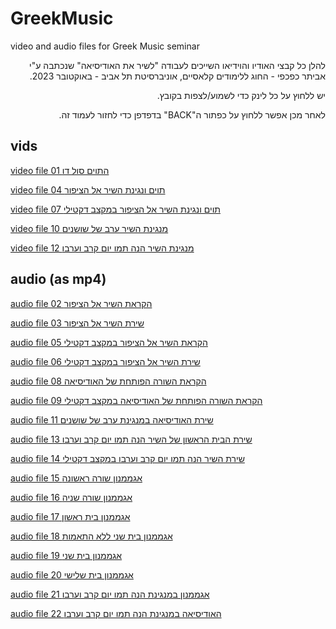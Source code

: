 # GreekMusic
video and audio files for Greek Music seminar
<div dir='rtl'>
להלן כל קבצי האודיו והוידיאו השייכים לעבודה "לשיר את האודיסיאה" שנכתבה ע"י אביתר כפכפי - החוג ללימודים קלאסיים, אוניברסיטת תל אביב - באוקטובר 2023.

יש ללחוץ על כל לינק כדי לשמוע/לצפות בקובץ.

לאחר מכן אפשר ללחוץ על כפתור ה"BACK" בדפדפן כדי לחזור לעמוד זה.
</div>

## vids

[video file 01 התוים סול דו](https://github.com/evyatark/GreekMusic/assets/4737148/d3bf3f43-b3cd-459e-9592-aa39a87759b8)

[video file 04 תוים ונגינת השיר אל הציפור](https://github.com/evyatark/GreekMusic/assets/4737148/ea66e9aa-c828-4bc2-b93e-5e3326bcb9d1)

[video file 07 תוים ונגינת השיר אל הציפור במקצב דקטילי](https://github.com/evyatark/GreekMusic/assets/4737148/c8656c44-a433-4164-b549-4b4463baa7dd)

[video file 10 מנגינת השיר ערב של שושנים](https://github.com/evyatark/GreekMusic/assets/4737148/65f618da-0273-45b4-8e8d-49ddf0c000e6)

[video file 12 מנגינת השיר הנה תמו יום קרב וערבו](https://github.com/evyatark/GreekMusic/assets/4737148/20a887bf-c782-4650-9eb7-aa7c6789f28e)



## audio (as mp4)

[audio file 02 הקראת השיר אל הציפור](https://github.com/evyatark/GreekMusic/assets/4737148/9f1b8b44-e0dc-4ec4-ac92-bc6aee2a30cf)

[audio file 03 שירת השיר אל הציפור](https://github.com/evyatark/GreekMusic/assets/4737148/7941bf33-099d-4068-9f7c-9f8057cf1623)

[audio file 05 הקראת השיר אל הציפור במקצב דקטילי](https://github.com/evyatark/GreekMusic/assets/4737148/6e68354a-ac12-451e-ba00-245462ef8697)

[audio file 06 שירת השיר אל הציפור במקצב דקטילי](https://github.com/evyatark/GreekMusic/assets/4737148/0603cacd-3a53-41a3-8e48-c699c2b8991f)

[audio file 08 הקראת השורה הפותחת של האודיסיאה](https://github.com/evyatark/GreekMusic/assets/4737148/3484762a-aac2-4ad4-bc91-380778ea8160)

[audio file 09 הקראת השורה הפותחת של האודיסיאה במקצב דקטילי](https://github.com/evyatark/GreekMusic/assets/4737148/6c00acce-4a2f-487b-a0a5-94c3af1d7c49)

[audio file 11 שירת האודיסיאה במנגינת ערב של שושנים](https://github.com/evyatark/GreekMusic/assets/4737148/91f82afa-6da6-4ca0-a624-12147e06fea9)

[audio file 13 שירת הבית הראשון של השיר הנה תמו יום קרב וערבו](https://github.com/evyatark/GreekMusic/assets/4737148/98eb95ed-a741-451a-9e13-4360174315bb)

[audio file 14 שירת השיר הנה תמו יום קרב וערבו במקצב דקטילי](https://github.com/evyatark/GreekMusic/assets/4737148/5ff4a4d4-f135-426b-b130-a37a9c0af592)

[audio file 15 אגממנון שורה ראשונה](https://github.com/evyatark/GreekMusic/assets/4737148/c0c136ea-4ff7-4fc8-8303-0b004d362c27)

[audio file 16 אגממנון שורה שניה](https://github.com/evyatark/GreekMusic/assets/4737148/e14b36ea-18a1-4a93-9c20-b120a6c4aa39)

[audio file 17 אגממנון בית ראשון](https://github.com/evyatark/GreekMusic/assets/4737148/654f5eb8-46b6-426f-8ff1-4127ac55d085)

[audio file 18 אגממנון בית שני ללא התאמות](https://github.com/evyatark/GreekMusic/assets/4737148/ca2e6791-a4bf-476b-9336-bb684fc8e14e)

[audio file 19 אגממנון בית שני](https://github.com/evyatark/GreekMusic/assets/4737148/dff25a6d-4f1f-414c-b306-4d124ea716eb)

[audio file 20 אגממנון בית שלישי](https://github.com/evyatark/GreekMusic/assets/4737148/d6755784-eb8c-4d5b-a3c5-52f21d675c34)

[audio file 21 אגממנון במנגינת הנה תמו יום קרב וערבו](https://github.com/evyatark/GreekMusic/assets/4737148/9251f47a-fb80-4078-83ec-f46bd35b2b12)

[audio file 22 האודיסיאה במנגינת הנה תמו יום קרב וערבו](https://github.com/evyatark/GreekMusic/assets/4737148/d5286062-6fdd-4a93-846b-81e635a2646b)





